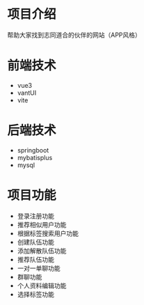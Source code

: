 <h1>项目介绍</h1>
    帮助大家找到志同道合的伙伴的网站（APP风格）
<h1>前端技术</h1>
<ul>
    <li>vue3</li>
    <li>vantUI</li>
    <li>vite</li>
</ul>
<h1>后端技术</h1>
<ul>
    <li>springboot</li>
    <li>mybatisplus</li>
    <li>mysql</li>
</ul>
<h1>项目功能</h1>
<ul>
    <li>登录注册功能</li>
    <li>推荐相似用户功能</li>
    <li>根据标签搜索用户功能</li>
    <li>创建队伍功能</li>
    <li>添加解散队伍功能</li>
    <li>推荐队伍功能</li>
    <li>一对一单聊功能</li>
    <li>群聊功能</li>
    <li>个人资料编辑功能</li>
    <li>选择标签功能</li>  
</ul>

